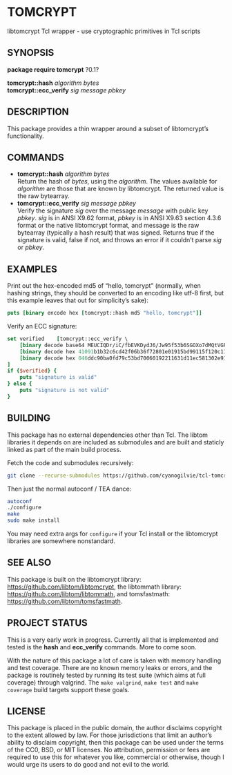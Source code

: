 # TOMCRYPT

libtomcrypt Tcl wrapper - use cryptographic primitives in Tcl scripts

## SYNOPSIS

**package require tomcrypt** ?0.1?

**tomcrypt::hash** *algorithm* *bytes*  
**tomcrypt::ecc\_verify** *sig* *message* *pbkey*

## DESCRIPTION

This package provides a thin wrapper around a subset of libtomcrypt’s
functionality.

## COMMANDS

  - **tomcrypt::hash** *algorithm* *bytes*  
    Return the hash of *bytes*, using the *algorithm*. The values
    available for *algorithm* are those that are known by libtomcrypt.
    The returned value is the raw bytearray.
  - **tomcrypt::ecc\_verify** *sig* *message* *pbkey*  
    Verify the signature *sig* over the message *message* with public
    key *pbkey*. *sig* is in ANSI X9.62 format, *pbkey* is in ANSI X9.63
    section 4.3.6 format or the native libtomcrypt format, and message
    is the raw bytearray (typically a hash result) that was signed.
    Returns true if the signature is valid, false if not, and throws an
    error if it couldn’t parse *sig* or *pbkey*.

## EXAMPLES

Print out the hex-encoded md5 of “hello, tomcrypt” (normally, when
hashing strings, they should be converted to an encoding like utf-8
first, but this example leaves that out for simplicity’s sake):

``` tcl
puts [binary encode hex [tomcrypt::hash md5 "hello, tomcrypt"]]
```

Verify an ECC signature:

``` tcl
set verified    [tomcrypt::ecc_verify \
    [binary decode base64 MEUCIQDr/iC/fbEVKDydJ6/Jw95f53b6SGOXo7dMQtVGR48lMQIgeSKKZOph5MMqqj1p/e8NIgIghAe6AoNXir8D6NVwMOo=] \
    [binary decode hex 41091b1b32c6cd42f06b36f72801e01915bd99115f120c119ef7b781f7140dda] \
    [binary decode hex 046ddc90ba0fd79c53bd70060192211631d11ec581302e91c3559df4b20cdf747dbd8785a28c30b766e6b43325749ef70a923d0077fbc53cbcbb210de147c540e0] \
]
if {$verified} {
    puts "signature is valid"
} else {
    puts "signature is not valid"
}
```

## BUILDING

This package has no external dependencies other than Tcl. The libtom
libraries it depends on are included as submodules and are built and
staticly linked as part of the main build process.

Fetch the code and submodules recursively:

``` sh
git clone --recurse-submodules https://github.com/cyanogilvie/tcl-tomcrypt
```

Then just the normal autoconf / TEA dance:

``` sh
autoconf
./configure
make
sudo make install
```

You may need extra args for `configure` if your Tcl install or the
libtomcrypt libraries are somewhere nonstandard.

## SEE ALSO

This package is built on the libtomcrypt library:
https://github.com/libtom/libtomcrypt, the libtommath library:
https://github.com/libtom/libtommath, and tomsfastmath:
https://github.com/libtom/tomsfastmath.

## PROJECT STATUS

This is a very early work in progress. Currently all that is implemented
and tested is the **hash** and **ecc\_verify** commands. More to come
soon.

With the nature of this package a lot of care is taken with memory
handling and test coverage. There are no known memory leaks or errors,
and the package is routinely tested by running its test suite (which
aims at full coverage) through valgrind. The `make valgrind`, `make
test` and `make coverage` build targets support these goals.

## LICENSE

This package is placed in the public domain, the author disclaims
copyright to the extent allowed by law. For those jurisdictions that
limit an author’s ability to disclaim copyright, then this package can
be used under the terms of the CC0, BSD, or MIT licenses. No
attribution, permission or fees are required to use this for whatever
you like, commercial or otherwise, though I would urge its users to do
good and not evil to the world.

